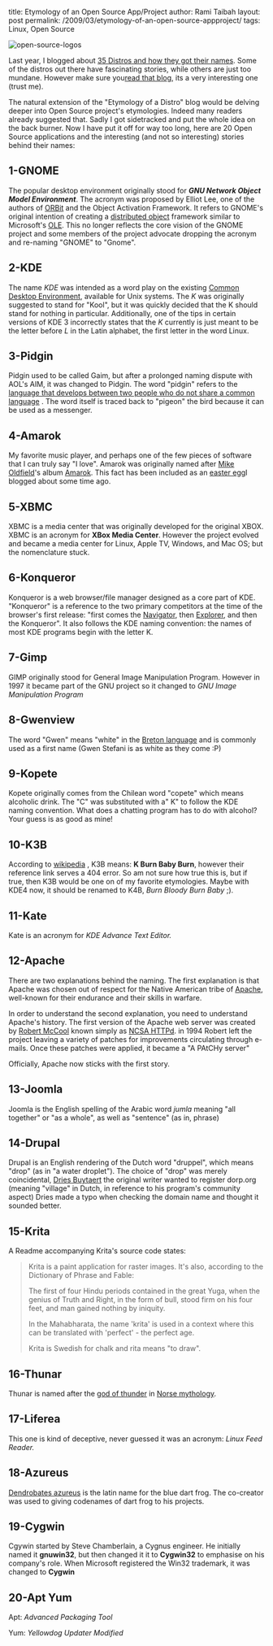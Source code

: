 title: Etymology of an Open Source App/Project
author: Rami Taibah 
layout: post
permalink: /2009/03/etymology-of-an-open-source-appproject/
tags: Linux, Open Source

![open-source-logos]({filename}/images/open-source-logos.png)

Last year, I blogged about [35 Distros and how they got their names]({filename}/blog/2008-04-06-etymology-of-a-distro.markdown). Some of the distros out there have fascinating stories, while others are just too mundane. However make sure you[read that blog]({filename}/blog/2008-04-06-etymology-of-a-distro.markdown), its a very interesting one (trust me).


The natural extension of the "Etymology of a Distro" blog would be delving deeper into Open Source project's etymologies. Indeed many readers already suggested that. Sadly I got sidetracked and put the whole idea on the back burner. Now I have put it off for way too long, here are 20 Open Source applications and the interesting (and not so interesting) stories behind their names:

## 1-GNOME

The popular desktop environment originally stood for _**GNU Network Object Model Environment**_. The acronym was proposed by Elliot Lee, one of the authors of [ORBit](http://en.wikipedia.org/wiki/ORBit "ORBit") and the Object Activation Framework. It refers to GNOME's original intention of creating a [distributed object](http://en.wikipedia.org/wiki/Distributed_object "Distributed object") framework similar to Microsoft's [OLE](http://en.wikipedia.org/wiki/Object_Linking_and_Embedding "Object Linking and Embedding"). This no longer reflects the core vision of the GNOME project and some members of the project advocate dropping the acronym and re-naming "GNOME" to "Gnome".

## 2-KDE

The name *KDE* was intended as a word play on the existing [Common Desktop Environment](http://en.wikipedia.org/wiki/Common\_Desktop\_Environment ), available for Unix systems. The *K* was originally suggested to stand for "Kool", but it was quickly decided that the K should stand for nothing in particular. Additionally, one of the tips in certain versions of KDE 3 incorrectly states that the *K* currently is just meant to be the letter before *L* in the Latin alphabet, the first letter in the word Linux.

## 3-Pidgin

Pidgin used to be called Gaim, but after a prolonged naming dispute with AOL's AIM, it was changed to Pidgin. The word "pidgin" refers to the [language that develops between two people who do not share a common language](http://en.wikipedia.org/wiki/Pidgin "language that develops between two people who do not share a common language") . The word itself is traced back to "pigeon" the bird because it can be used as a messenger.

## 4-Amarok

My favorite music player, and perhaps one of the few pieces of software that I can truly say "I love". Amarok was originally named after [Mike Oldfield](http://en.wikipedia.org/wiki/Mike\_Oldfield)'s album [Amarok](http://en.wikipedia.org/wiki/Amarok\_%28album%29). This fact has been included as an [easter egg]({filename}/blog/2007-12-27-amarok-easter-egg.markdown)I blogged about some time ago.

## 5-XBMC

XBMC is a media center that was originally developed for the original XBOX. XBMC is an acronym for **XBox Media Center**. However the project evolved and became a media center for Linux, Apple TV, Windows, and Mac OS; but the nomenclature stuck.

## 6-Konqueror

Konqueror is a web browser/file manager designed as a core part of KDE. "Konqueror" is a reference to the two primary competitors at the time of the browser's first release: "first comes the [Navigator](http://en.wikipedia.org/wiki/Netscape\_Navigator), then [Explorer](http://en.wikipedia.org/wiki/Internet\_Explorer), and then the Konqueror". It also follows the KDE naming convention: the names of most KDE programs begin with the letter K.

## 7-Gimp

GIMP originally stood for General Image Manipulation Program. However in 1997 it became part of the GNU project so it changed to *GNU Image Manipulation Program*

## 8-Gwenview

The word "Gwen" means "white" in the [Breton language](http://en.wikipedia.org/wiki/Breton\_language) and is commonly used as a first name (Gwen Stefani is as white as they come :P)

## 9-Kopete

Kopete originally comes from the Chilean word "copete" which means alcoholic drink. The "C" was substituted with a" K" to follow the KDE naming convention. What does a chatting program has to do with alcohol? Your guess is as good as mine!

## 10-K3B

According to [wikipedia](http://en.wikipedia.org/wiki/K3b "wikipedia") , K3B means: **K Burn Baby Burn**, however their reference link serves a 404 error. So am not sure how true this is, but if true, then K3B would be one on of my favorite etymologies. Maybe with KDE4 now, it should be renamed to K4B, *Burn Bloody Burn Baby* ;).

## 11-Kate

Kate is an acronym for *KDE Advance Text Editor.*

## 12-Apache

There are two explanations behind the naming. The first explanation is that Apache was chosen out of respect for the Native American tribe of [Apache](http://en.wikipedia.org/wiki/Apache ), well-known for their endurance and their skills in warfare.

In order to understand the second explanation, you need to understand Apache's history. The first version of the Apache web server was created by [Robert McCool](http://en.wikipedia.org/wiki/Robert\_McCool) known simply as [NCSA HTTPd](http://en.wikipedia.org/wiki/NCSA\_HTTPd). in 1994 Robert left the project leaving a variety of patches for improvements circulating through e-mails. Once these patches were applied, it became a "A PAtCHy server"

Officially, Apache now sticks with the first story.

## 13-Joomla

Joomla is the English spelling of the Arabic  word *jumla* meaning "all together" or "as a whole", as well as "sentence" (as in, phrase)

## 14-Drupal

Drupal is an English rendering of the Dutch word "druppel", which means "drop" (as in "a water droplet"). The choice of  "drop" was merely coincidental, [Dries Buytaert](http://en.wikipedia.org/wiki/Dries\_Buytaert) the original writer wanted to register dorp.org (meaning "village" in Dutch, in reference to his program's community aspect) Dries made a typo when checking the domain name and thought it sounded better.

## 15-Krita

A Readme accompanying Krita's source code states:

> Krita is a paint application for raster images. It's also, according to
> the Dictionary of Phrase and Fable:
> 
> The first of four Hindu periods contained in the great Yuga, when the
> genius of Truth and Right, in the form of bull, stood firm on his four
> feet, and man gained nothing by iniquity.
> 
> In the Mahabharata, the name 'krita' is used in a context where this
> can be translated with 'perfect' - the perfect age.
> 
> Krita is Swedish for chalk and rita means "to draw".

## 16-Thunar

Thunar is named after the [god of thunder](http://en.wikipedia.org/wiki/Thor) in [Norse mythology](http://en.wikipedia.org/wiki/Norse\_mythology).

## 17-Liferea

This one is kind of deceptive, never guessed it was an acronym: *Linux Feed Reader.*

## 18-Azureus

[Dendrobates azureus](http://en.wikipedia.org/wiki/Dendrobates\_azureus) is the latin name for the blue dart frog. The co-creator was used to giving codenames of dart frog to his projects.

## 19-Cygwin

Cgywin started by Steve Chamberlain, a Cygnus engineer. He initially named it **gnuwin32**, but then changed it it to **Cygwin32** to emphasise on his company's role. When Microsoft registered the Win32 trademark, it was changed to **Cygwin**

## 20-Apt Yum

Apt: *Advanced Packaging Tool*

Yum: *Yellowdog Updater Modified*
